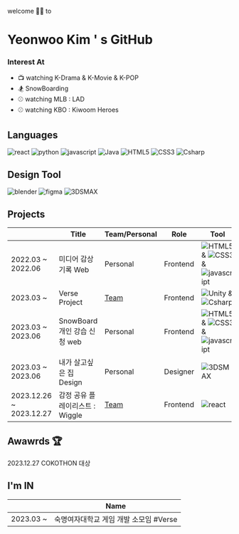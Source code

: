 welcome 🙌🏻 to 
# Yeonwoo Kim ' s GitHub

### Interest At <br>
* 📺 watching K-Drama & K-Movie & K-POP 
* 🏂 SnowBoarding 
* ⚾️ watching MLB : LAD
* ⚾️ watching KBO : Kiwoom Heroes

## Languages <br>
![react](https://img.shields.io/badge/react-61DAFB?style=flat&logo=react&logoColor=white)
![python](https://img.shields.io/badge/python-3776AB?style=flat&logo=python&logoColor=white)
![javascript](https://img.shields.io/badge/javascript-F7DF1E?style=flat&logo=javascript&logoColor=white)
![Java](https://img.shields.io/badge/Java-007396?style=flat&logo=Java&logoColor=white)
![HTML5](https://img.shields.io/badge/HTML5-E34F26?style=flat&logo=HTML5&logoColor=white)
![CSS3](https://img.shields.io/badge/CSS3-1572B6?style=flat&logo=CSS3&logoColor=white)
![Csharp](https://img.shields.io/badge/csharp-512BD4?style=flat&logo=csharp&logoColor=white)

## Design Tool <br>
![blender](https://img.shields.io/badge/blender-E87D0D?style=flat&logo=blender&logoColor=white)
![figma](https://img.shields.io/badge/figma-F24E1E?style=flat&logo=figma&logoColor=white)
![3DSMAX](https://img.shields.io/badge/3DSMAX-22BFB3?style=flat)

## Projects <br>
|  | Title |Team/Personal| Role | Tool |
|---|---|---|---|---|
|2022.03 ~ 2022.06 | 미디어 감상 기록 Web | Personal | Frontend |  ![HTML5](https://img.shields.io/badge/HTML5-E34F26?style=flat&logo=HTML5&logoColor=white) & ![CSS3](https://img.shields.io/badge/CSS3-1572B6?style=flat&logo=CSS3&logoColor=white) & ![javascript](https://img.shields.io/badge/javascript-F7DF1E?style=flat&logo=javascript&logoColor=white) |
|2023.03 ~|Verse Project|[Team](https://github.com/VERSEEEEE)|Frontend | ![Unity](https://img.shields.io/badge/unity-FFFFFF?style=flat&logo=unity&logoColor=grey) & ![Csharp](https://img.shields.io/badge/csharp-512BD4?style=flat&logo=csharp&logoColor=white) |
|2023.03 ~ 2023.06 | SnowBoard 개인 강습 신청 web |Personal| Frontend | ![HTML5](https://img.shields.io/badge/HTML5-E34F26?style=flat&logo=HTML5&logoColor=white) & ![CSS3](https://img.shields.io/badge/CSS3-1572B6?style=flat&logo=CSS3&logoColor=white) & ![javascript](https://img.shields.io/badge/javascript-F7DF1E?style=flat&logo=javascript&logoColor=white) |
|2023.03 ~ 2023.06 | 내가 살고싶은 집 Design | Personal | Designer | ![3DSMAX](https://img.shields.io/badge/3DSMAX-22BFB3?style=flat) |
|2023.12.26 ~ 2023.12.27| 감정 공유 플레이리스트 : Wiggle | [Team](https://github.com/Cokothon-T4F1) |Frontend | ![react](https://img.shields.io/badge/react-61DAFB?style=flat&logo=react&logoColor=white) |

## Awawrds 🏆
2023.12.27 COKOTHON 대상

## I'm IN
||Name|
|--|--|
|2023.03 ~ | 숙명여자대학교 게임 개발 소모임 #Verse |

<!--
## STUDY ing
[![Solved.ac
프로필](http://mazassumnida.wtf/api/generate_badge?boj={handle})](https://solved.ac/rladusdn02/)
-->

<!--
![rladusdn02's github stats](https://github-readme-stats.vercel.app/api?username=rladusdn02&show_icons=true)
[![rladusdn02's github stats](https://github-readme-stats.vercel.app/api/top-langs/?username=rladusdn02&show_icons=true&hide_border=true&title_color=004386&icon_color=004386&layout=compact)](https://github.com/rladusdn02)
-->
